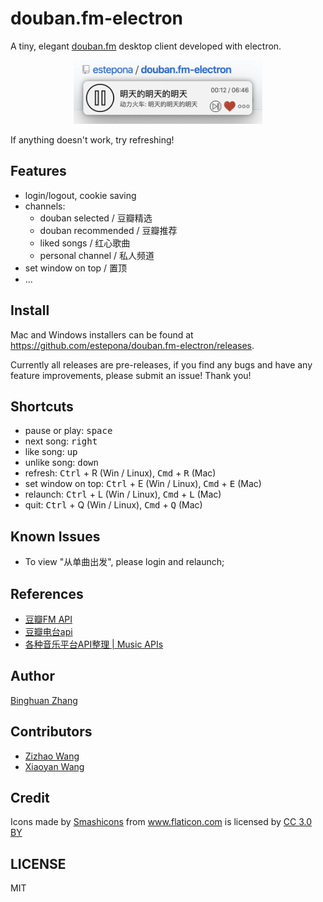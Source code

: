 # douban.fm-electron
A tiny, elegant [douban.fm](https://douban.fm/) desktop client developed with electron.

<center>
  <img src="./src/asset/img/example.png" width=60% height=60%></img>
</center>

If anything doesn't work, try refreshing!

## Features
- login/logout, cookie saving
- channels:
    - douban selected / 豆瓣精选
    - douban recommended / 豆瓣推荐
    - liked songs / 红心歌曲
    - personal channel / 私人频道
- set window on top / 置顶
- ...

## Install

Mac and Windows installers can be found at https://github.com/estepona/douban.fm-electron/releases.

Currently all releases are pre-releases, if you find any bugs and have any feature improvements, please submit an issue! Thank you!

## Shortcuts
- pause or play: <kbd>space</kbd>
- next song: <kbd>right</kbd>
- like song: <kbd>up</kbd>
- unlike song: <kbd>down</kbd>
- refresh: <kbd>Ctrl</kbd> + <kdb>R</kdb> (Win / Linux), <kbd>Cmd</kbd> + <kbd>R</kbd> (Mac)
- set window on top: <kbd>Ctrl</kbd> + <kdb>E</kdb> (Win / Linux), <kbd>Cmd</kbd> + <kbd>E</kbd> (Mac)
- relaunch: <kbd>Ctrl</kbd> + <kdb>L</kdb> (Win / Linux), <kbd>Cmd</kbd> + <kbd>L</kbd> (Mac)
- quit: <kbd>Ctrl</kbd> + <kdb>Q</kdb> (Win / Linux), <kbd>Cmd</kbd> + <kbd>Q</kbd> (Mac)

## Known Issues
- To view "从单曲出发", please login and relaunch;

## References
- [豆瓣FM API](https://github.com/zonyitoo/doubanfm-qt/wiki/%E8%B1%86%E7%93%A3FM-API)
- [豆瓣电台api](https://blog.csdn.net/hello2me/article/details/42078317)
- [各种音乐平台API整理 | Music APIs](https://www.fangr.cc/2018/01/22/music-apis-md.html#%E8%B1%86%E7%93%A3FM)

## Author
[Binghuan Zhang](https://github.com/estepona)

## Contributors
- [Zizhao Wang](https://github.com/MikuZZZ)
- [Xiaoyan Wang](https://github.com/miniwangdali)

## Credit
<div>Icons made by <a href="https://www.flaticon.com/authors/smashicons" title="Smashicons">Smashicons</a> from <a href="https://www.flaticon.com/" title="Flaticon">www.flaticon.com</a> is licensed by <a href="http://creativecommons.org/licenses/by/3.0/" title="Creative Commons BY 3.0" target="_blank">CC 3.0 BY</a></div>

## LICENSE
MIT
